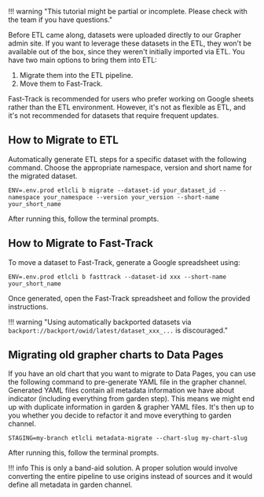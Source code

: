 !!! warning "This tutorial might be partial or incomplete. Please check with the team if you have questions."

Before ETL came along, datasets were uploaded directly to our Grapher admin site. If you want to leverage these datasets in the ETL, they won't be available out of the box, since they weren't initially imported via ETL. You have two main options to bring them into ETL:

1. Migrate them into the ETL pipeline.
2. Move them to Fast-Track.


Fast-Track is recommended for users who prefer working on Google sheets rather than the ETL environment. However, it's not as flexible as ETL, and it's not recommended for datasets that require frequent updates.


## How to Migrate to ETL

Automatically generate ETL steps for a specific dataset with the following command. Choose the appropriate namespace, version and short name for the migrated dataset.

```
ENV=.env.prod etlcli b migrate --dataset-id your_dataset_id --namespace your_namespace --version your_version --short-name your_short_name
```

After running this, follow the terminal prompts.


## How to Migrate to Fast-Track

To move a dataset to Fast-Track, generate a Google spreadsheet using:

```
ENV=.env.prod etlcli b fasttrack --dataset-id xxx --short-name your_short_name
```

Once generated, open the Fast-Track spreadsheet and follow the provided instructions.


!!! warning "Using automatically backported datasets via `backport://backport/owid/latest/dataset_xxx_...` is discouraged."


## Migrating old grapher charts to Data Pages

If you have an old chart that you want to migrate to Data Pages, you can use the following command to pre-generate YAML file in the grapher channel. Generated YAML files contain all metadata information we have about indicator (including everything from garden step). This means we might end up with duplicate information in garden & grapher YAML files. It's then up to you whether you decide to refactor it and move everything to garden channel.

```
STAGING=my-branch etlcli metadata-migrate --chart-slug my-chart-slug
```

After running this, follow the terminal prompts.

!!! info
    This is only a band-aid solution. A proper solution would involve converting the entire pipeline to use origins instead of sources and it would
    define all metadata in garden channel.
